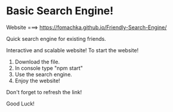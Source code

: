 # Basic Search Engine! 


Website ===> https://fomachka.github.io/Friendly-Search-Engine/

Quick search engine for existing friends.


Interactive and scalable website!
To start the website!
1. Download the file.
2. In console type "npm start"
3. Use the search engine.
4. Enjoy the website!

Don't forget to refresh the link!

Good Luck!

